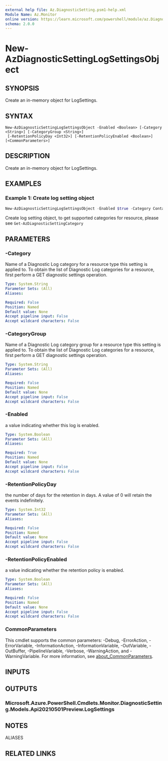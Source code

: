 ```yaml
---
external help file: Az.DiagnosticSetting.psm1-help.xml
Module Name: Az.Monitor
online version: https://learn.microsoft.com/powershell/module/az.DiagnosticSetting/new-AzDiagnosticSettingLogSettingsObject
schema: 2.0.0
---
```


# New-AzDiagnosticSettingLogSettingsObject

## SYNOPSIS
Create an in-memory object for LogSettings.

## SYNTAX

```
New-AzDiagnosticSettingLogSettingsObject -Enabled <Boolean> [-Category <String>] [-CategoryGroup <String>]
 [-RetentionPolicyDay <Int32>] [-RetentionPolicyEnabled <Boolean>] [<CommonParameters>]
```

## DESCRIPTION
Create an in-memory object for LogSettings.

## EXAMPLES

### Example 1: Create log setting object
```powershell
New-AzDiagnosticSettingLogSettingsObject -Enabled $true -Category ContainerEventLogs -RetentionPolicyDay 7 -RetentionPolicyEnabled $true
```

Create log setting object, to get supported categories for resource, please see `Get-AzDiagnosticSettingCategory`

## PARAMETERS

### -Category
Name of a Diagnostic Log category for a resource type this setting is applied to.
To obtain the list of Diagnostic Log categories for a resource, first perform a GET diagnostic settings operation.

```yaml
Type: System.String
Parameter Sets: (All)
Aliases:

Required: False
Position: Named
Default value: None
Accept pipeline input: False
Accept wildcard characters: False
```

### -CategoryGroup
Name of a Diagnostic Log category group for a resource type this setting is applied to.
To obtain the list of Diagnostic Log categories for a resource, first perform a GET diagnostic settings operation.

```yaml
Type: System.String
Parameter Sets: (All)
Aliases:

Required: False
Position: Named
Default value: None
Accept pipeline input: False
Accept wildcard characters: False
```

### -Enabled
a value indicating whether this log is enabled.

```yaml
Type: System.Boolean
Parameter Sets: (All)
Aliases:

Required: True
Position: Named
Default value: None
Accept pipeline input: False
Accept wildcard characters: False
```

### -RetentionPolicyDay
the number of days for the retention in days.
A value of 0 will retain the events indefinitely.

```yaml
Type: System.Int32
Parameter Sets: (All)
Aliases:

Required: False
Position: Named
Default value: None
Accept pipeline input: False
Accept wildcard characters: False
```

### -RetentionPolicyEnabled
a value indicating whether the retention policy is enabled.

```yaml
Type: System.Boolean
Parameter Sets: (All)
Aliases:

Required: False
Position: Named
Default value: None
Accept pipeline input: False
Accept wildcard characters: False
```

### CommonParameters
This cmdlet supports the common parameters: -Debug, -ErrorAction, -ErrorVariable, -InformationAction, -InformationVariable, -OutVariable, -OutBuffer, -PipelineVariable, -Verbose, -WarningAction, and -WarningVariable. For more information, see [about_CommonParameters](http://go.microsoft.com/fwlink/?LinkID=113216).

## INPUTS

## OUTPUTS

### Microsoft.Azure.PowerShell.Cmdlets.Monitor.DiagnosticSetting.Models.Api20210501Preview.LogSettings

## NOTES

ALIASES

## RELATED LINKS
